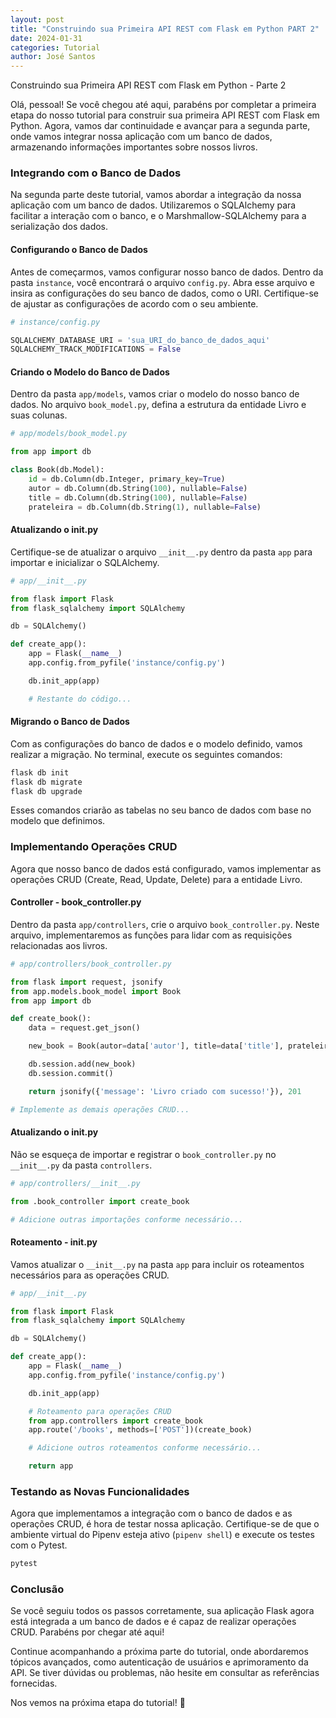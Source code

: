 ```yaml
---
layout: post
title: "Construindo sua Primeira API REST com Flask em Python PART 2"
date: 2024-01-31
categories: Tutorial
author: José Santos
---
```


Construindo sua Primeira API REST com Flask em Python - Parte 2

Olá, pessoal! Se você chegou até aqui, parabéns por completar a primeira etapa do nosso tutorial para construir sua primeira API REST com Flask em Python. Agora, vamos dar continuidade e avançar para a segunda parte, onde vamos integrar nossa aplicação com um banco de dados, armazenando informações importantes sobre nossos livros.

### Integrando com o Banco de Dados

Na segunda parte deste tutorial, vamos abordar a integração da nossa aplicação com um banco de dados. Utilizaremos o SQLAlchemy para facilitar a interação com o banco, e o Marshmallow-SQLAlchemy para a serialização dos dados.

#### Configurando o Banco de Dados

Antes de começarmos, vamos configurar nosso banco de dados. Dentro da pasta `instance`, você encontrará o arquivo `config.py`. Abra esse arquivo e insira as configurações do seu banco de dados, como o URI. Certifique-se de ajustar as configurações de acordo com o seu ambiente.

```python
# instance/config.py

SQLALCHEMY_DATABASE_URI = 'sua_URI_do_banco_de_dados_aqui'
SQLALCHEMY_TRACK_MODIFICATIONS = False
```

#### Criando o Modelo do Banco de Dados

Dentro da pasta `app/models`, vamos criar o modelo do nosso banco de dados. No arquivo `book_model.py`, defina a estrutura da entidade Livro e suas colunas.

```python
# app/models/book_model.py

from app import db

class Book(db.Model):
    id = db.Column(db.Integer, primary_key=True)
    autor = db.Column(db.String(100), nullable=False)
    title = db.Column(db.String(100), nullable=False)
    prateleira = db.Column(db.String(1), nullable=False)
```

#### Atualizando o __init__.py

Certifique-se de atualizar o arquivo `__init__.py` dentro da pasta `app` para importar e inicializar o SQLAlchemy.

```python
# app/__init__.py

from flask import Flask
from flask_sqlalchemy import SQLAlchemy

db = SQLAlchemy()

def create_app():
    app = Flask(__name__)
    app.config.from_pyfile('instance/config.py')

    db.init_app(app)

    # Restante do código...
```

#### Migrando o Banco de Dados

Com as configurações do banco de dados e o modelo definido, vamos realizar a migração. No terminal, execute os seguintes comandos:

```bash
flask db init
flask db migrate
flask db upgrade
```

Esses comandos criarão as tabelas no seu banco de dados com base no modelo que definimos.

### Implementando Operações CRUD

Agora que nosso banco de dados está configurado, vamos implementar as operações CRUD (Create, Read, Update, Delete) para a entidade Livro.

#### Controller - book_controller.py

Dentro da pasta `app/controllers`, crie o arquivo `book_controller.py`. Neste arquivo, implementaremos as funções para lidar com as requisições relacionadas aos livros.

```python
# app/controllers/book_controller.py

from flask import request, jsonify
from app.models.book_model import Book
from app import db

def create_book():
    data = request.get_json()

    new_book = Book(autor=data['autor'], title=data['title'], prateleira=data['prateleira'])

    db.session.add(new_book)
    db.session.commit()

    return jsonify({'message': 'Livro criado com sucesso!'}), 201

# Implemente as demais operações CRUD...
```

#### Atualizando o __init__.py

Não se esqueça de importar e registrar o `book_controller.py` no `__init__.py` da pasta `controllers`.

```python
# app/controllers/__init__.py

from .book_controller import create_book

# Adicione outras importações conforme necessário...
```

#### Roteamento - __init__.py

Vamos atualizar o `__init__.py` na pasta `app` para incluir os roteamentos necessários para as operações CRUD.

```python
# app/__init__.py

from flask import Flask
from flask_sqlalchemy import SQLAlchemy

db = SQLAlchemy()

def create_app():
    app = Flask(__name__)
    app.config.from_pyfile('instance/config.py')

    db.init_app(app)

    # Roteamento para operações CRUD
    from app.controllers import create_book
    app.route('/books', methods=['POST'])(create_book)

    # Adicione outros roteamentos conforme necessário...

    return app
```

### Testando as Novas Funcionalidades

Agora que implementamos a integração com o banco de dados e as operações CRUD, é hora de testar nossa aplicação. Certifique-se de que o ambiente virtual do Pipenv esteja ativo (`pipenv shell`) e execute os testes com o Pytest.

```bash
pytest
```

### Conclusão

Se você seguiu todos os passos corretamente, sua aplicação Flask agora está integrada a um banco de dados e é capaz de realizar operações CRUD. Parabéns por chegar até aqui!

Continue acompanhando a próxima parte do tutorial, onde abordaremos tópicos avançados, como autenticação de usuários e aprimoramento da API. Se tiver dúvidas ou problemas, não hesite em consultar as referências fornecidas.

Nos vemos na próxima etapa do tutorial! 🚀